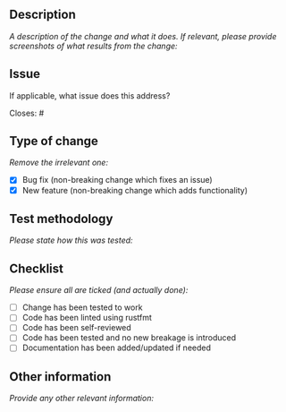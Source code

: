 ## Description

_A description of the change and what it does. If relevant, please provide screenshots of what results from the change:_

## Issue

If applicable, what issue does this address?

Closes: #

## Type of change

_Remove the irrelevant one:_

- [x] Bug fix (non-breaking change which fixes an issue)
- [x] New feature (non-breaking change which adds functionality)

## Test methodology

_Please state how this was tested:_

## Checklist

_Please ensure all are ticked (and actually done):_

- [ ] Change has been tested to work
- [ ] Code has been linted using rustfmt
- [ ] Code has been self-reviewed
- [ ] Code has been tested and no new breakage is introduced
- [ ] Documentation has been added/updated if needed

## Other information

_Provide any other relevant information:_
